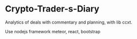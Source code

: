 # Crypto-Trader-s-Diary
Analytics of deals with commentary and planning, with lib ccxt.

Use nodejs framework meteor, react, bootstrap
